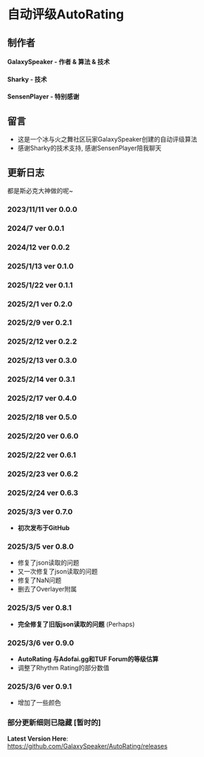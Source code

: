 # 自动评级**AutoRating**
## 制作者
#### GalaxySpeaker - 作者 & 算法 & 技术 
#### Sharky - 技术
#### SensenPlayer - 特别感谢
## 留言
- 这是一个冰与火之舞社区玩家GalaxySpeaker创建的自动评级算法
- 感谢Sharky的技术支持, 感谢SensenPlayer陪我聊天

## 更新日志

都是斯必克大神做的呢~

### 2023/11/11 ver 0.0.0
### 2024/7 ver 0.0.1	
### 2024/12 ver 0.0.2
### 2025/1/13 ver 0.1.0
### 2025/1/22 ver 0.1.1
### 2025/2/1 ver 0.2.0
### 2025/2/9 ver 0.2.1
### 2025/2/12 ver 0.2.2
### 2025/2/13 ver 0.3.0	
### 2025/2/14 ver 0.3.1
### 2025/2/17 ver 0.4.0
### 2025/2/18 ver 0.5.0
### 2025/2/20 ver 0.6.0
### 2025/2/22 ver 0.6.1
### 2025/2/23 ver 0.6.2
### 2025/2/24 ver 0.6.3
### 2025/3/3 ver 0.7.0
-	**初次发布于GitHub**
### 2025/3/5 ver 0.8.0
-	修复了json读取的问题
-	又一次修复了json读取的问题
-	修复了NaN问题
-	删去了Overlayer附属
### 2025/3/5 ver 0.8.1
-	**完全修复了旧版json读取的问题** (Perhaps)
### 2025/3/6 ver 0.9.0
-	**AutoRating 与Adofai.gg和TUF Forum的等级估算**
-	调整了Rhythm Rating的部分数值
### 2025/3/6 ver 0.9.1
-	增加了一些颜色


### 部分更新细则已隐藏 [暂时的]


**Latest Version Here**: https://github.com/GalaxySpeaker/AutoRating/releases
